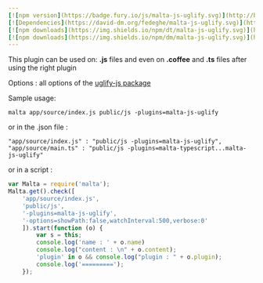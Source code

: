 ```yaml
---
[![npm version](https://badge.fury.io/js/malta-js-uglify.svg)](http://badge.fury.io/js/malta-js-uglify)
[![Dependencies](https://david-dm.org/fedeghe/malta-js-uglify.svg)](https://david-dm.org/fedeghe/malta-js-uglify)
[![npm downloads](https://img.shields.io/npm/dt/malta-js-uglify.svg)](https://npmjs.org/package/malta-js-uglify)
[![npm downloads](https://img.shields.io/npm/dm/malta-js-uglify.svg)](https://npmjs.org/package/malta-js-uglify)  
---  
```


This plugin can be used on: **.js** files and even on **.coffee** and **.ts** files after using the right plugin  

Options : all options of the [uglify-js package](https://www.npmjs.com/package/uglify-js)  

Sample usage:  
```
malta app/source/index.js public/js -plugins=malta-js-uglify
```
or in the .json file :  
```
"app/source/index.js" : "public/js -plugins=malta-js-uglify",
"app/source/main.ts" : "public/js -plugins=malta-typescript...malta-js-uglify"
```
or in a script :  
``` js
var Malta = require('malta');
Malta.get().check([
    'app/source/index.js',
    'public/js',
    '-plugins=malta-js-uglify',
    '-options=showPath:false,watchInterval:500,verbose:0'
    ]).start(function (o) {
        var s = this;
        console.log('name : ' + o.name)
        console.log("content : \n" + o.content);
        'plugin' in o && console.log("plugin : " + o.plugin);
        console.log('=========');
    });
```